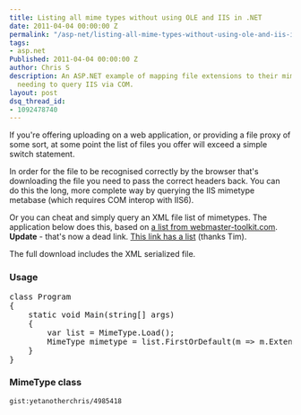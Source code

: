 ```yaml
---
title: Listing all mime types without using OLE and IIS in .NET
date: 2011-04-04 00:00:00 Z
permalink: "/asp-net/listing-all-mime-types-without-using-ole-and-iis-in-net/"
tags:
- asp.net
Published: 2011-04-04 00:00:00 Z
author: Chris S
description: An ASP.NET example of mapping file extensions to their mime types, without
  needing to query IIS via COM.
layout: post
dsq_thread_id:
- 1092478740
---
```


If you're offering uploading on a web application, or providing a file proxy of some sort, at some point the list of files you offer will exceed a simple switch statement.

In order for the file to be recognised correctly by the browser that's downloading the file you need to pass the correct headers back. You can do this the long, more complete way by querying the IIS mimetype metabase (which requires COM interop with IIS6). 

<!--more-->

Or you can cheat and simply query an XML file list of mimetypes. The application below does this, based on [a list from webmaster-toolkit.com][1]. **Update** - that's now a dead link. [This link has a list](http://www.whoishostingthis.com/resources/mime-types/) (thanks Tim).

The full download includes the XML serialized file.

### Usage

<pre>class Program
{
	static void Main(string[] args)
	{
		var list = MimeType.Load();
		MimeType mimetype = list.FirstOrDefault(m =&gt; m.Extension == "jpg");
	}
}
</pre>

### MimeType class

`gist:yetanotherchris/4985418`

 [1]: http://www.webmaster-toolkit.com/mime-types.shtml
